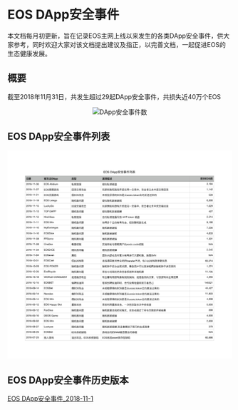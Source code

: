 # EOS DApp安全事件

本文档每月初更新，旨在记录EOS主网上线以来发生的各类DApp安全事件，供大家参考，同时欢迎大家对该文档提出建议及指正，以完善文档，一起促进EOS的生态健康发展。

## 概要
截至2018年11月31日，共发生超过29起DApp安全事件，共损失近40万个EOS
<div align=center><img src="https://github.com/peckshield/EOS/blob/master/known_dapp_attacks/dapp_attacks_summary_2018-12-01.png" alt="DApp安全事件数"/></div>

## EOS DApp安全事件列表
![EOS DApp安全事件列表](eos_dapp_attacks_2018_12_01.png)

## EOS DApp安全事件历史版本
[EOS DApp安全事件_2018-11-1](https://github.com/peckshield/EOS/blob/master/known_dapp_attacks/eos_know_dapp_attacks_2018_11_01.md)
